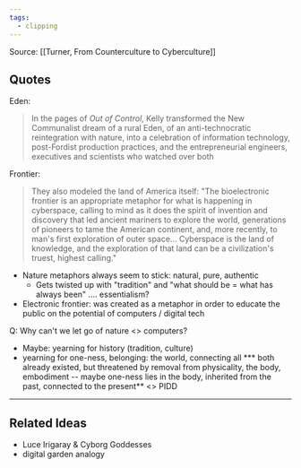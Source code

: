 ```yaml
---
tags:
  - clipping
---
```

Source: [[Turner, From Counterculture to Cyberculture]]

## Quotes
Eden:
> In the pages of *Out of Control*, Kelly transformed the New Communalist dream of a rural Eden, of an anti-technocratic reintegration with nature, into a celebration of information technology, post-Fordist production practices, and the entrepreneurial engineers, executives and scientists who watched over both

Frontier: 
> They also modeled the land of America itself: "The bioelectronic frontier is an appropriate metaphor for what is happening in cyberspace, calling to mind as it does the spirit of invention and discovery that led ancient mariners to explore the world, generations of pioneers to tame the American continent, and, more recently, to man's first exploration of outer space... Cyberspace is the land of knowledge, and the exploration of that land can be a civilization's truest, highest calling."

* Nature metaphors always seem to stick: natural, pure, authentic 
	* Gets twisted up with "tradition" and "what should be = what has always been" .... essentialism?
* Electronic frontier: was created as a metaphor in order to educate the public on the potential of computers / digital tech

Q: Why can't we let go of nature <> computers?
* Maybe: yearning for history (tradition, culture)
* yearning for one-ness, belonging: the world, connecting all
*** both already existed, but threatened by removal from physicality, the body, embodiment -- maybe one-ness lies in the body, inherited from the past, connected to the present**
<> PIDD

--------
## Related Ideas 
* Luce Irigaray & Cyborg Goddesses
* digital garden analogy